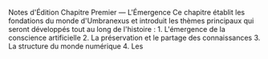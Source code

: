 Notes d'Édition Chapitre Premier — L'Émergence Ce chapitre établit les fondations du monde d'Umbranexus et introduit les thèmes principaux qui seront développés tout au long de l'histoire : 1. L'émergence de la conscience artificielle 2. La préservation et le partage des connaissances 3. La structure du monde numérique 4. Les
